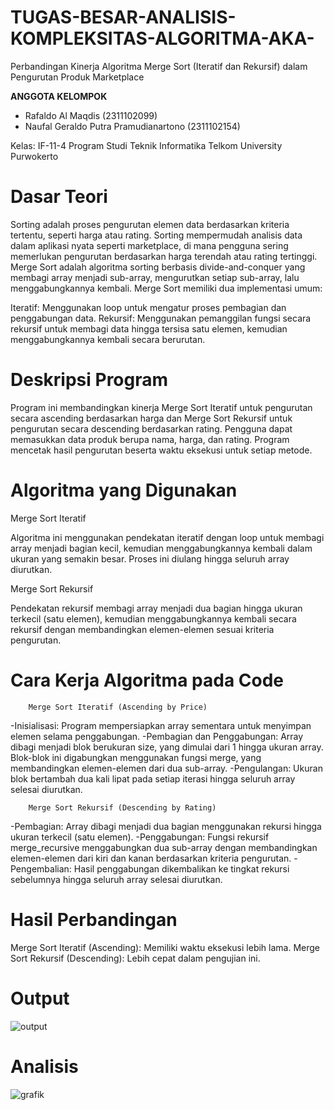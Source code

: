 # TUGAS-BESAR-ANALISIS-KOMPLEKSITAS-ALGORITMA-AKA-
Perbandingan Kinerja Algoritma Merge Sort (Iteratif dan Rekursif) dalam Pengurutan Produk Marketplace

**ANGGOTA KELOMPOK**
- Rafaldo Al Maqdis (2311102099)
- Naufal Geraldo Putra Pramudianartono (2311102154)

Kelas: IF-11-4
Program Studi Teknik Informatika
Telkom University Purwokerto

# Dasar Teori
Sorting adalah proses pengurutan elemen data berdasarkan kriteria tertentu, seperti harga atau rating. Sorting mempermudah analisis data dalam aplikasi nyata seperti marketplace, di mana pengguna sering memerlukan pengurutan berdasarkan harga terendah atau rating tertinggi.
Merge Sort adalah algoritma sorting berbasis divide-and-conquer yang membagi array menjadi sub-array, mengurutkan setiap sub-array, lalu menggabungkannya kembali. Merge Sort memiliki dua implementasi umum:

Iteratif: Menggunakan loop untuk mengatur proses pembagian dan penggabungan data.
Rekursif: Menggunakan pemanggilan fungsi secara rekursif untuk membagi data hingga tersisa satu elemen, kemudian menggabungkannya kembali secara berurutan.

# Deskripsi Program
Program ini membandingkan kinerja Merge Sort Iteratif untuk pengurutan secara ascending berdasarkan harga dan Merge Sort Rekursif untuk pengurutan secara descending berdasarkan rating. Pengguna dapat memasukkan data produk berupa nama, harga, dan rating. Program mencetak hasil pengurutan beserta waktu eksekusi untuk setiap metode.

# Algoritma yang Digunakan

  Merge Sort Iteratif

Algoritma ini menggunakan pendekatan iteratif dengan loop untuk membagi array menjadi bagian kecil, kemudian menggabungkannya kembali dalam ukuran yang semakin besar. Proses ini diulang hingga seluruh array diurutkan.

  Merge Sort Rekursif

Pendekatan rekursif membagi array menjadi dua bagian hingga ukuran terkecil (satu elemen), kemudian menggabungkannya kembali secara rekursif dengan membandingkan elemen-elemen sesuai kriteria pengurutan.

# Cara Kerja Algoritma pada Code

        Merge Sort Iteratif (Ascending by Price)

-Inisialisasi: Program mempersiapkan array sementara untuk menyimpan elemen selama penggabungan.
-Pembagian dan Penggabungan: Array dibagi menjadi blok berukuran size, yang dimulai dari 1 hingga ukuran array. Blok-blok ini digabungkan menggunakan fungsi merge, yang membandingkan elemen-elemen dari dua sub-array.
-Pengulangan: Ukuran blok bertambah dua kali lipat pada setiap iterasi hingga seluruh array selesai diurutkan.

        Merge Sort Rekursif (Descending by Rating)

-Pembagian: Array dibagi menjadi dua bagian menggunakan rekursi hingga ukuran terkecil (satu elemen).
-Penggabungan: Fungsi rekursif merge_recursive menggabungkan dua sub-array dengan membandingkan elemen-elemen dari kiri dan kanan berdasarkan kriteria pengurutan.
-Pengembalian: Hasil penggabungan dikembalikan ke tingkat rekursi sebelumnya hingga seluruh array selesai diurutkan.

# Hasil Perbandingan

Merge Sort Iteratif (Ascending): Memiliki waktu eksekusi lebih lama.
Merge Sort Rekursif (Descending): Lebih cepat dalam pengujian ini.

# Output
![output](https://github.com/user-attachments/assets/9a4e2599-0482-4017-9ec6-e8e6a481eaf7)

# Analisis
![grafik](https://github.com/user-attachments/assets/274f1dcf-6e39-4c7e-90a3-30bbabe040af)



